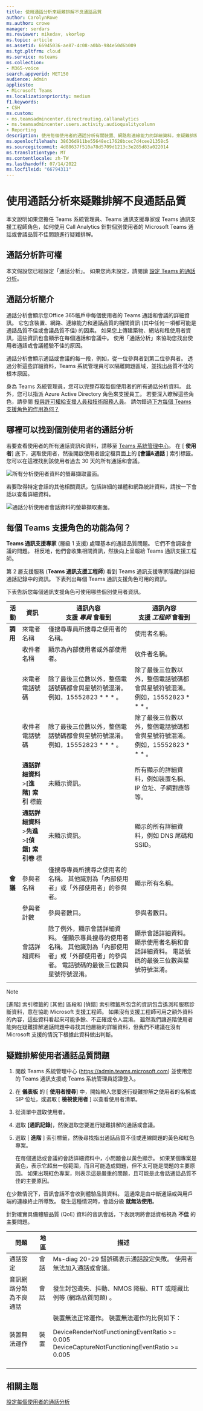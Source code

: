 ```yaml
---
title: 使用通話分析來疑難排解不良通話品質
author: CarolynRowe
ms.author: crowe
manager: serdars
ms.reviewer: mikedav, vkorlep
ms.topic: article
ms.assetid: 66945036-ae87-4c08-a0bb-984e50d6b009
ms.tgt.pltfrm: cloud
ms.service: msteams
ms.collection:
- M365-voice
search.appverid: MET150
audience: Admin
appliesto:
- Microsoft Teams
ms.localizationpriority: medium
f1.keywords:
- CSH
ms.custom:
- ms.teamsadmincenter.directrouting.callanalytics
- ms.teamsadmincenter.users.activity.audioqualitycolumn
- Reporting
description: 使用每個使用者的通話分析有關裝置、網路和連線能力的詳細資料，來疑難排解 Microsoft Teams 通話和會議的使用者問題。
ms.openlocfilehash: 38636d911be55648ec17628bcec7d4cee21358c5
ms.sourcegitcommit: 4d88637f510a78d5709d1213c3e285d83a022014
ms.translationtype: MT
ms.contentlocale: zh-TW
ms.lasthandoff: 07/14/2022
ms.locfileid: "66794311"
---
```

# <a name="use-call-analytics-to-troubleshoot-poor-call-quality"></a>使用通話分析來疑難排解不良通話品質

本文說明如果您擔任 Teams 系統管理員、Teams 通訊支援專家或 Teams 通訊支援工程師角色，如何使用 Call Analytics 針對個別使用者的 Microsoft Teams 通話或會議品質不佳問題進行疑難排解。

## <a name="call-analytics-permissions"></a>通話分析許可權

本文假設您已經設定「通話分析」。 如果您尚未設定，請閱讀 [設定 Teams 的通話分析](set-up-call-analytics.md)。

## <a name="introduction-to-call-analytics"></a>通話分析簡介

通話分析會顯示您Office 365帳戶中每個使用者的 Teams 通話和會議的詳細資訊。 它包含裝置、網路、連線能力和通話品質的相關資訊 (其中任何一項都可能是通話品質不佳或會議品質不佳) 的因素。 如果您上傳建築物、網站和租使用者資訊，這些資訊也會顯示在每個通話和會議中。 使用「通話分析」來協助您找出使用者通話或會議體驗不佳的原因。

通話分析會顯示通話或會議的每一段，例如，從一位參與者到第二位參與者。 透過分析這些詳細資料，Teams 系統管理員可以隔離問題區域，並找出品質不佳的根本原因。

身為 Teams 系統管理員，您可以完整存取每個使用者的所有通話分析資料。 此外，您可以指派 Azure Active Directory 角色來支援員工。 若要深入瞭解這些角色，請參閱 [授與許可權給支援人員和技術服務人員](set-up-call-analytics.md#give-permission-to-support-and-helpdesk-staff)。 請勿錯過[下方每個 Teams 支援角色的作用為何？](#what-does-each-teams-support-role-do)

## <a name="where-to-find-per-user-call-analytics"></a>哪裡可以找到個別使用者的通話分析

若要查看使用者的所有通話資訊和資料，請移至 [Teams 系統管理中心](https://admin.teams.microsoft.com)。 在 [ **使用者**] 底下，選取使用者，然後開啟使用者設定檔頁面上的 **[會議&通話** ] 索引標籤。 您可以在這裡找到該使用者過去 30 天的所有通話和會議。

![所有分析使用者資料的螢幕擷取畫面。](media/teams-difference-between-call-analytics-and-call-quality-dashboard-image1.png)

若要取得特定會話的其他相關資訊，包括詳細的媒體和網路統計資料，請按一下會話以查看詳細資料。

![通話分析使用者會話資料的螢幕擷取畫面。](media/teams-difference-between-call-analytics-and-call-quality-dashboard-image2.png)

## <a name="what-does-each-teams-support-role-do"></a>每個 Teams 支援角色的功能為何？

**Teams 通訊支援專家** (層級 1 支援) 處理基本的通話品質問題。 它們不會調查會議的問題。 相反地，他們會收集相關資訊，然後向上呈報給 Teams 通訊支援工程師。

第 2 層支援服務 (**Teams 通訊支援工程師**) 看到 Teams 通訊支援專家隱藏的詳細通話記錄中的資訊。 下表列出每個 Teams 通訊支援角色可用的資訊。

下表告訴您每個通訊支援角色可使用哪些個別使用者資訊。

|活動|資訊|通訊內容<br>支援 *專員* 會看到|通訊內容<br>支援 *工程師* 會看到|
|---|---|---|---|
|**調用**|來電者名稱|僅搜尋專員所搜尋之使用者的名稱。|使用者名稱。|
||收件者名稱|顯示為內部使用者或外部使用者。|收件者名稱。|
||來電者電話號碼|除了最後三位數以外，整個電話號碼都會與星號符號混淆。 例如，15552823 \* \* \* 。|除了最後三位數以外，整個電話號碼都會與星號符號混淆。 例如，15552823 \* \* \* 。|
||收件者電話號碼|除了最後三位數以外，整個電話號碼都會與星號符號混淆。 例如，15552823 \* \* \* 。|除了最後三位數以外，整個電話號碼都會與星號符號混淆。 例如，15552823 \* \* \* 。|
||**通話詳細資料** \>**[進階] 索引** 標籤|未顯示資訊。|所有顯示的詳細資料，例如裝置名稱、IP 位址、子網對應等等。|
||**通話詳細資料** \>**先進** \>**[偵錯] 索引卷** 標|未顯示資訊。|顯示的所有詳細資料，例如 DNS 尾碼和 SSID。|
|**會議**|參與者名稱|僅搜尋專員所搜尋之使用者的名稱。 其他識別為「內部使用者」或「外部使用者」的參與者。|顯示所有名稱。|
||參與者計數|參與者數目。|參與者數目。|
||會話詳細資料|除了例外，顯示會話詳細資料。 僅顯示專員搜尋的使用者名稱。 其他識別為「內部使用者」或「外部使用者」的參與者。 電話號碼的最後三位數與星號符號混淆。|顯示會話詳細資料。 顯示使用者名稱和會話詳細資料。 電話號碼的最後三位數與星號符號混淆。|
||||

> [!NOTE]
> [進階] 索引標籤的 [其他] 區段和 [偵錯] 索引標籤所包含的資訊包含遙測和服務診斷資料，意在協助 Microsoft 支援工程師。 如果沒有支援工程師可用之額外資料的內容，這些資料看起來可能多餘、不正確或令人混淆。 雖然我們讓進階使用者能夠在疑難排解通話問題中尋找其他層級的詳細資料，但我們不建議在沒有 Microsoft 支援的情況下根據此資料做出判斷。

## <a name="troubleshoot-user-call-quality-problems"></a>疑難排解使用者通話品質問題

1. 開啟 Teams 系統管理中心 (<https://admin.teams.microsoft.com>) 並使用您的 Teams 通訊支援或 Teams 系統管理員認證登入。

2. 在 **儀表板** 的 [ **使用者搜尋**] 中，開始輸入您要進行疑難排解之使用者的名稱或 SIP 位址，或選取 [ **檢視使用者** ] 以查看使用者清單。

3. 從清單中選取使用者。

4. 選取 **[通訊記錄**]，然後選取您要進行疑難排解的通話或會議。

5. 選取 [ **進階** ] 索引標籤，然後尋找指出通話品質不佳或連線問題的黃色和紅色專案。

   在每個通話或會議的會話詳細資料中，小問題會以黃色顯示。 如果某個專案是黃色，表示它超出一般範圍，而且可能造成問題，但不太可能是問題的主要原因。 如果出現紅色專案，則表示這是嚴重的問題，且可能是此會話通話品質不佳的主要原因。

在少數情況下，音訊會話不會收到體驗品質資料。 這通常是由中斷通話或與用戶端的連線終止所導致。 發生這種情況時，會話分級 **就無法使用**。

針對確實具備體驗品質 (QoE) 資料的音訊會話，下表說明將會話資格視為 **不佳** 的主要問題。

|問題|地區|描述|
|---|---|---|
|通話設定|會話|Ms-diag 20-29 錯誤碼表示通話設定失敗。 使用者無法加入通話或會議。|
|音訊網路分類為不良通話|會話|發生封包遺失、抖動、NMOS 降級、RTT 或隱藏比例等 (網路品質問題) 。|
|裝置無法運作|裝置|裝置無法正常運作。 裝置無法運作的比例如下： <p> DeviceRenderNotFunctioningEventRatio >= 0.005 <br>  DeviceCaptureNotFunctioningEventRatio >= 0.005|
||||

## <a name="related-topics"></a>相關主題

[設定每個使用者的通話分析](set-up-call-analytics.md)
